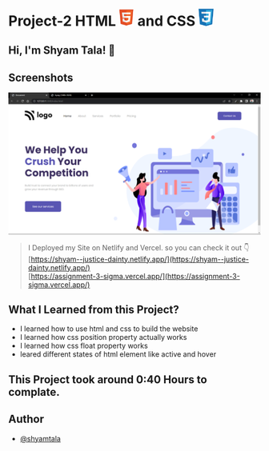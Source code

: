 # Project-2 HTML <img src="./screenshot/1.png" width="30"> and CSS <img src="./screenshot/css1.png" width="30">

## Hi, I'm Shyam Tala! 👋


## Screenshots

![App Screenshot](./screenshot/Screenshot%20(50).png)

>I Deployed my Site on Netlify and Vercel. so you can check it out 👇
<br> [https://shyam--justice-dainty.netlify.app/](https://shyam--justice-dainty.netlify.app/)
<br> [https://assignment-3-sigma.vercel.app/](https://assignment-3-sigma.vercel.app/)

## What I Learned from this Project?

 - I learned how to use html and css to build the website
 - I learned how css position property actually works
 - I learned how css float property works
 - leared different states of html element like active and hover



## This Project took around 0:40 Hours to complate.

## Author

- [@shyamtala](https://github.com/shyamtala003)

